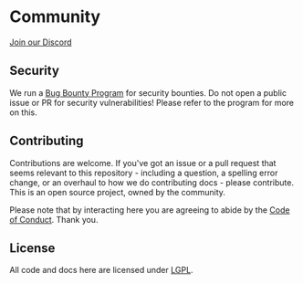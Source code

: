 # Community

[Join our Discord](http://discord.com/invite/bosonprotocol)

## Security

We run a [Bug Bounty Program](https://immunefi.com/bounty/bosonprotocol/) for security bounties. Do not open a public issue or PR for security vulnerabilities! Please refer to the program for more on this.

## Contributing

Contributions are welcome. If you've got an issue or a pull request that seems relevant to this repository - including a question, a spelling error change, or an overhaul to how we do contributing docs - please contribute. This is an open source project, owned by the community.

Please note that by interacting here you are agreeing to abide by the [Code of Conduct](CODE_OF_CONDUCT.md). Thank you.

## License

All code and docs here are licensed under [LGPL](LICENSE).
